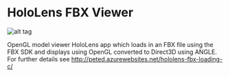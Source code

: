 # HoloLens FBX Viewer
![alt tag](https://raw.github.com/peted70/hololens-fbx-viewer/master/assets/final.PNG)

OpenGL model viewer HoloLens app which loads in an FBX file using the FBX SDK and displays using OpenGL converted to Direct3D using ANGLE. For further details see http://peted.azurewebsites.net/hololens-fbx-loading-c/
